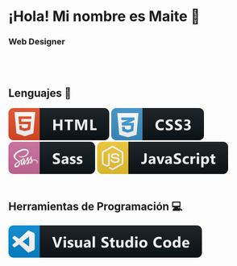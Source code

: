 # ¡Hola! Mi nombre es Maite 👋

<!--
**MaiPresa/MaiPresa** is a ✨ _special_ ✨ repository because its `README.md` (this file) appears on your GitHub profile.

Here are some ideas to get you started:

- 🔭 I’m currently working on ...
- 🌱 I’m currently learning ...
- 👯 I’m looking to collaborate on ...
- 🤔 I’m looking for help with ...
- 💬 Ask me about ...
- 📫 How to reach me: ...
- 😄 Pronouns: ...
- ⚡ Fun fact: ...
-->
### Web Designer
<br><br>
## Lenguajes 📖
<img src="perfilGitHub/html.svg" alt="html5 icon" style="vertical-align:top margin:6px 4px"> <img src="perfilGitHub/css3.svg" alt="css3 icon" style="vertical-align:top margin:6px 4px"> <img src="perfilGitHub/sass.svg" alt="sass icon" style="vertical-align:top margin:6px 4px"> <img src="perfilGitHub/js.svg" alt="js icon" style="vertical-align:top margin:6px 4px">
<br><br>
## Herramientas de Programación 💻
<img src="perfilGitHub/visualstudio_code.svg" alt="VSCode icon" style="vertical-align:top margin:6px 4px">
